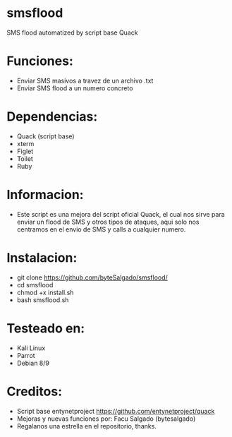 # smsflood
SMS flood automatized by script base Quack


# Funciones:

* Enviar SMS masivos a travez de un archivo .txt
* Enviar SMS flood a un numero concreto

# Dependencias:

* Quack (script base)
* xterm
* Figlet
* Toilet
* Ruby

# Informacion:

* Este script es una mejora del script oficial Quack, el cual nos sirve para enviar un flood de SMS y otros tipos
de ataques, aqui solo nos centramos en el envio de SMS y calls a cualquier numero.

# Instalacion:

* git clone https://github.com/byteSalgado/smsflood/
* cd smsflood
* chmod +x install.sh
* bash smsflood.sh

# Testeado en:

* Kali Linux
* Parrot
* Debian 8/9

# Creditos:

* Script base entynetproject https://github.com/entynetproject/quack
* Mejoras y nuevas funciones por: Facu Salgado (bytesalgado)
* Regalanos una estrella en el repositorio, thanks.
